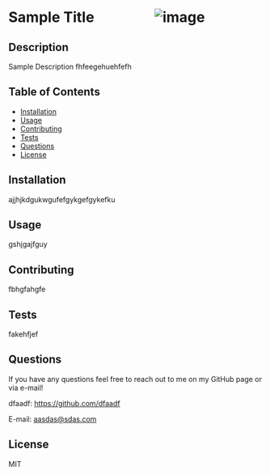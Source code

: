# Sample Title &nbsp;&nbsp;&nbsp;&nbsp;&nbsp;&nbsp;&nbsp;&nbsp;&nbsp;&nbsp;&nbsp;&nbsp;&nbsp;&nbsp;&nbsp;&nbsp; ![image](https://img.shields.io/badge/license-MIT-blueviolet)
    
## Description

Sample Description fhfeegehuehfefh


## Table of Contents

* [Installation](#installation)
* [Usage](#usage)
* [Contributing](#contributing)
* [Tests](#tests)
* [Questions](#questions)
* [License](#license)


## Installation

ajjhjkdgukwgufefgykgefgykefku


## Usage

gshjgajfguy


## Contributing

fbhgfahgfe


## Tests

fakehfjef


## Questions

If you have any questions feel free to reach out to me on my GitHub page or via e-mail!

dfaadf: https://github.com/dfaadf

E-mail: aasdas@sdas.com


## License

MIT
    
